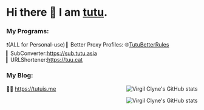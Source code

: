 # Hi there 👋 I am [tutu](https://git.io/bunizao).

### My Programs:
❗️(ALL for Personal-use)
▎Better Proxy Profiles: 🌐[TutuBetterRules](https://github.com/bunizao/TutuBetterRules)  
▎SubConverter:https://sub.tutu.asia  
▎URLShortener:https://tuu.cat  

### My Blog:
🏃‍♂️ https://tutuis.me
<a href="https://github.com/bunizao#gh-light-mode-only">
  <img src="https://github-readme-stats.vercel.app/api?username=bunizao&show_icons=true&hide_border=true&icon_color=586069&title_color=60696f&include_all_commits=true&hide_title=true" align="right" alt="Virgil Clyne's GitHub stats" />
</a>

<a href="https://github.com/bunizao#gh-dark-mode-only">
  <img src="https://github-readme-stats.vercel.app/api?username=bunizao&show_icons=true&hide_border=true&icon_color=60696f&title_color=8d939d&include_all_commits=true&hide_title=true&bg_color=21262d&text_color=8d939d" align="right" alt="Virgil Clyne's GitHub stats" />
</a>
